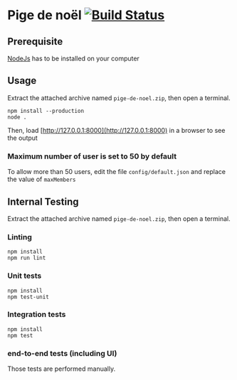 # Pige de noël [![Build Status](https://travis-ci.com/xsellier/pige-de-noel.svg?token=brwsx1qJJQbFtxcxsvCp&branch=master)](https://travis-ci.com/xsellier/pige-de-noel)

## Prerequisite

[NodeJs](https://nodejs.org/en/download/) has to be installed on your computer

## Usage

Extract the attached archive named `pige-de-noel.zip`, then open a terminal.

```shell
npm install --production
node .
```

Then, load [http://127.0.0.1:8000](http://127.0.0.1:8000) in a browser to see the output

### Maximum number of user is set to 50 by default

To allow more than 50 users, edit the file `config/default.json` and replace the value of `maxMembers`

## Internal Testing

Extract the attached archive named `pige-de-noel.zip`, then open a terminal.

### Linting

```shell
npm install
npm run lint
```

### Unit tests

```shell
npm install
npm test-unit
```

### Integration tests

```shell
npm install
npm test
```

### end-to-end tests (including UI)

Those tests are performed manually.
